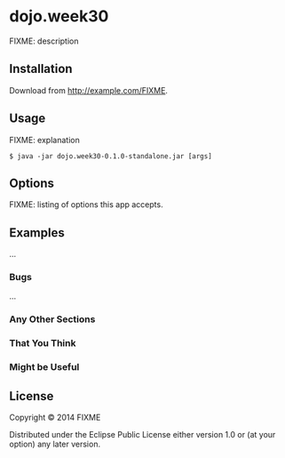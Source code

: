 # dojo.week30

FIXME: description

## Installation

Download from http://example.com/FIXME.

## Usage

FIXME: explanation

    $ java -jar dojo.week30-0.1.0-standalone.jar [args]

## Options

FIXME: listing of options this app accepts.

## Examples

...

### Bugs

...

### Any Other Sections
### That You Think
### Might be Useful

## License

Copyright © 2014 FIXME

Distributed under the Eclipse Public License either version 1.0 or (at
your option) any later version.
